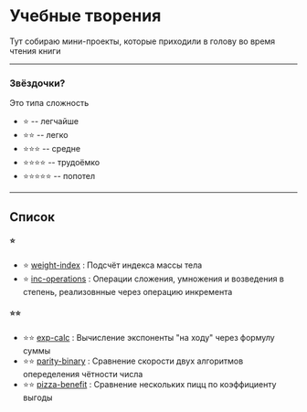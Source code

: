 # Учебные творения

Тут собираю мини-проекты, которые приходили в голову во время чтения книги

----

### Звёздочки?

Это типа сложность

- ⭐ -- легчайше
- ⭐⭐ -- легко
- ⭐⭐⭐ -- средне
- ⭐⭐⭐⭐ -- трудоёмко
- ⭐⭐⭐⭐⭐ -- попотел

----

## Список

#### ⭐

- ⭐ [weight-index](https://github.com/andybeardness/Learning-C/tree/main/projects/weight-index) : Подсчёт индекса массы тела
- ⭐ [inc-operations](https://github.com/andybeardness/Learning-C/tree/main/projects/inc-operations) : Операции сложения, умножения и возведения в степень, реализовнные через операцию инкремента

#### ⭐⭐

- ⭐⭐ [exp-calc](https://github.com/andybeardness/Learning-C/tree/main/projects/exp-calc) : Вычисление экспоненты "на ходу" через формулу суммы
- ⭐⭐ [parity-binary](https://github.com/andybeardness/Learning-C/tree/main/projects/parity-binary) : Сравнение скорости двух алгоритмов опеределения чётности числа
- ⭐⭐ [pizza-benefit](https://github.com/andybeardness/Learning-C/tree/main/projects/pizza-benefit) : Сравнение нескольких пицц по коэффициенту выгоды
